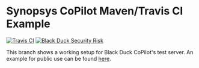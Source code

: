 # Synopsys CoPilot Maven/Travis CI Example

[![Travis CI](https://travis-ci.org/BlackDuckCoPilot/example-maven-travis.svg?branch=test)](https://travis-ci.org/BlackDuckCoPilot/example-maven-travis) [![Black Duck Security Risk](https://copilot-test.blackducksoftware.com/github/repos/BlackDuckCoPilot/example-maven-travis/branches/test/badge-risk.svg)](https://copilot-test.blackducksoftware.com/github/repos/BlackDuckCoPilot/example-maven-travis/branches/test)

This branch shows a working setup for Black Duck CoPilot's test server.
An example for public use can be found [here](https://github.com/BlackDuckCoPilot/example-maven-travis).

